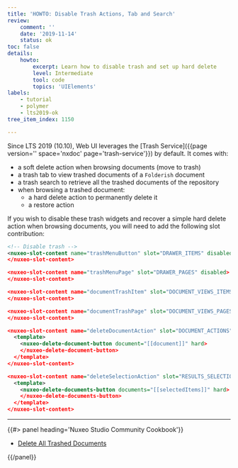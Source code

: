 ```yaml
---
title: 'HOWTO: Disable Trash Actions, Tab and Search'
review:
    comment: ''
    date: '2019-11-14'
    status: ok
toc: false
details:
    howto:
        excerpt: Learn how to disable trash and set up hard delete
        level: Intermediate
        tool: code
        topics: 'UIElements'
labels:
    - tutorial
    - polymer
    - lts2019-ok
tree_item_index: 1150

---
```


Since LTS 2019 (10.10), Web UI leverages the [Trash Service]({{page version='' space='nxdoc' page='trash-service'}}) by default. It comes with:
 - a soft delete action when browsing documents (move to trash)
 - a trash tab to view trashed documents of a `Folderish` document
 - a trash search to retrieve all the trashed documents of the repository
 - when browsing a trashed document:
   - a hard delete action to permanently delete it
   - a restore action

If you wish to disable these trash widgets and recover a simple hard delete action when browsing documents, you will need to add the following slot contribution:

```xml
<!-- Disable trash -->
<nuxeo-slot-content name="trashMenuButton" slot="DRAWER_ITEMS" disabled>
</nuxeo-slot-content>

<nuxeo-slot-content name="trashMenuPage" slot="DRAWER_PAGES" disabled>
</nuxeo-slot-content>

<nuxeo-slot-content name="documentTrashItem" slot="DOCUMENT_VIEWS_ITEMS" disabled>
</nuxeo-slot-content>

<nuxeo-slot-content name="documentTrashPage" slot="DOCUMENT_VIEWS_PAGES" disabled>
</nuxeo-slot-content>

<nuxeo-slot-content name="deleteDocumentAction" slot="DOCUMENT_ACTIONS" order="15">
  <template>
    <nuxeo-delete-document-button document="[[document]]" hard>
    </nuxeo-delete-document-button>
  </template>
</nuxeo-slot-content>

<nuxeo-slot-content name="deleteSelectionAction" slot="RESULTS_SELECTION_ACTIONS" order="30">
  <template>
    <nuxeo-delete-documents-button documents="[[selectedItems]]" hard>
    </nuxeo-delete-documents-button>
  </template>
</nuxeo-slot-content>
```


* * *

<div class="row" data-equalizer data-equalize-on="medium">
<div class="column medium-6">
{{#> panel heading='Nuxeo Studio Community Cookbook'}}

- [Delete All Trashed Documents](https://github.com/nuxeo/nuxeo-studio-community-cookbook/blob/master/modules/nuxeo/delete-all-trashed-documents)

{{/panel}}
</div>
<div class="column medium-6">
</div>
</div>
